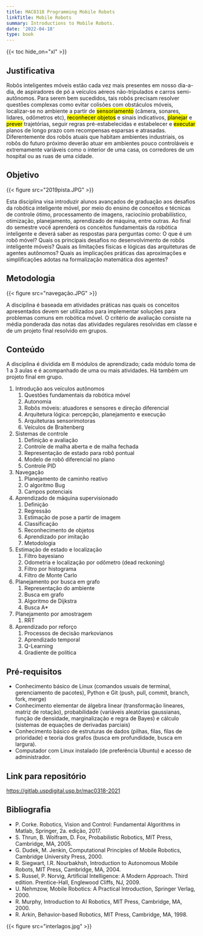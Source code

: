 ```yaml
---
title: MAC0318 Programming Mobile Robots
linkTitle: Mobile Robots
summary: Introductions to Mobile Robots.
date: '2022-04-18'
type: book
---
```


{{< toc hide_on="xl" >}}

## Justificativa

Robôs inteligentes móveis estão cada vez mais presentes em nosso dia-a-dia, de aspiradores de pó a veículos aéreos não-tripulados e carros semi-autônomos. Para serem bem sucedidos, tais robôs precisam resolver questões complexas como evitar colisões com obstáculos móveis, localizar-se no ambiente a partir de <mark>sensoriamento</mark> (câmera, sonares, lidares, odômetros etc), <mark>reconhecer objetos</mark> e sinais indicativos, <mark>planejar</mark> e <mark>prever</mark> trajetórias, seguir regras pré-estabelecidas e estabelecer e <mark>executar</mark> planos de longo prazo com recompensas esparsas e atrasadas. Diferentemente dos robôs atuais que habitam ambientes industriais, os robôs do futuro próximo deverão atuar em ambientes pouco controláveis e extremamente variáveis como o interior de uma casa, os corredores de um hospital ou as ruas de uma cidade. 

## Objetivo

{{< figure src="2019pista.JPG" >}}

Esta disciplina visa introduzir alunos avançados de graduação aos desafios da robótica inteligente móvel, por meio do ensino de conceitos e técnicas de controle ótimo, processamento de imagens, raciocínio probabilístico, otimização, planejamento, aprendizado de máquina, entre outras. Ao final do semestre você aprenderá os conceitos fundamentais da robótica inteligente e deverá saber as respostas para perguntas como: O que é um robô móvel? Quais os principais desafios no desenvolvimento de robôs inteligente móveis? Quais as limitações físicas e lógicas das arquiteturas de agentes autônomos? Quais as implicações práticas das aproximações e simplificações adotas na formalização matemática dos agentes? 

## Metodologia

{{< figure src="navegação.JPG" >}}

A disciplina é baseada em atividades práticas nas quais os conceitos apresentados devem ser utilizados para implementar soluções para problemas comuns em robótica móvel. O critério de avaliação consiste na média ponderada das notas das atividades regulares resolvidas em classe e de um projeto final resolvido em grupos.

## Conteúdo

A disciplina é dividida em 8 módulos de aprendizado; cada módulo toma de 1 a 3 aulas e é acompanhado de uma ou mais atividades. Há também um projeto final em grupo.

1. Introdução aos veículos autônomos
    1. Questões fundamentais da robótica móvel
    2. Autonomia
    3. Robôs móveis: atuadores e sensores e direção diferencial
    4. Arquitetura lógica: percepção, planejamento e execução
    5. Arquiteturas sensorimotoras
    6. Veículos de Braitenberg
2. Sistemas de controle
    1. Definição e avaliação
    2. Controle de malha aberta e de malha fechada
    5. Representação de estado para robô pontual
    6. Modelo de robô diferencial no plano
    7. Controle PID
3. Navegação
    1. Planejamento de caminho reativo
    2. O algoritmo Bug
    3. Campos potenciais
4. Aprendizado de máquina supervisionado
    1. Definição
    2. Regressão
    3. Estimação de pose a partir de imagem
    4. Classificação
    5. Reconhecimento de objetos
    6. Aprendizado por imitação
    7. Metodologia
5. Estimação de estado e localização
    1. Filtro bayesiano
    2. Odometria e localização por odômetro (dead reckoning)
    3. Filtro por histograma
    4. Filtro de Monte Carlo
6. Planejamento por busca em grafo
    1. Representação do ambiente
    2. Busca em grafo
    3. Algoritmo de Dijkstra
    4. Busca A*
7. Planejamento por amostragem
    1. RRT
8. Aprendizado por reforço
    1. Processos de decisão markovianos
    2. Aprendizado temporal
    3. Q-Learning
    4. Gradiente de política

## Pré-requisitos

- Conhecimento básico de Linux (comandos usuais de terminal, gerenciamento de pacotes), Python e Git (push, pull, commit, branch, fork, merge)
- Conhecimento elementar de álgebra linear (transformação lineares, matriz de  rotação), probabilidade (variáveis aleatórias gaussianas, função de densidade, marginalização e regra de Bayes) e cálculo (sistemas de equações de derivadas parciais)
- Conhecimento básico de estruturas de dados (pilhas, filas, filas de prioridade) e teoria dos grafos (busca em profundidade, busca em largura).
- Computador com Linux instalado (de preferência Ubuntu) e acesso de administrador.

## Link para repositório

https://gitlab.uspdigital.usp.br/mac0318-2021

## Bibliografia

- P. Corke. Robotics, Vision and Control: Fundamental Algorithms in Matlab, Springer, 2a. edição, 2017.
- S. Thrun, B. Wolfram, D. Fox, Probabilistic Robotics, MIT Press, Cambridge, MA, 2005.
- G. Dudek, M. Jenkin, Computational Principles of Mobile Robotics, Cambridge University Press, 2000.
- R. Siegwart, I.R. Nourbakhsh, Introduction to Autonomous Mobile Robots, MIT Press, Cambridge, MA, 2004.
- S. Russel, P. Norvig, Artificial Intelligence: A Modern Approach. Third edition. Prentice-Hall, Englewood Cliffs, NJ, 2009.
- U. Nehmzow, Mobile Robotics: A Practical Introduction, Springer Verlag, 2000.
- R. Murphy, Introduction to AI Robotics, MIT Press, Cambridge, MA, 2000.
- R. Arkin, Behavior-based Robotics, MIT Press, Cambridge, MA, 1998.

{{< figure src="interlagos.jpg" >}}

<!-- ## Meet your instructor

{{< mention "admin" >}} -->

<!-- ## FAQs

{{< spoiler text="Are there prerequisites?" >}}
There are no prerequisites for the first course.
{{< /spoiler >}}

{{< spoiler text="How often do the courses run?" >}}
Continuously, at your own pace.
{{< /spoiler >}}
